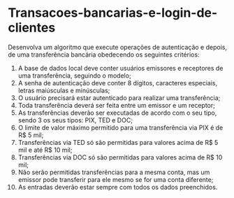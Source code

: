 # Transacoes-bancarias-e-login-de-clientes

Desenvolva um algoritmo que execute operações de autenticação e depois, de uma transferência bancária obedecendo os seguintes critérios:

1. A base de dados local deve conter usuários emissores e receptores de uma transferência, seguindo o modelo;
2. A senha de autenticação deve conter 8 dígitos, caracteres especiais, letras maiúsculas e minúsculas;
3. O usuário precisará estar autenticado para realizar uma transferência;
4. Toda transferência deverá ser feita entre um emissor e um receptor;
5. As transferências deverão ser executadas de acordo com o seu tipo, sendo 3 os seus tipos: PIX, TED e DOC;
6. O limite de valor máximo permitido para uma transferência via PIX é de R$ 5 mil;
7. Transferências via TED só são permitidas para valores acima de R$ 5 mil e até R$ 10 mil;
8. Transferências via DOC só são permitidas para valores acima de R$ 10 mil;
9. Não serão permitidas transferências para a mesma conta, mas um emissor pode transferir para ele mesmo se for uma conta diferente;
10. As entradas deverão estar sempre com todos os dados preenchidos.
